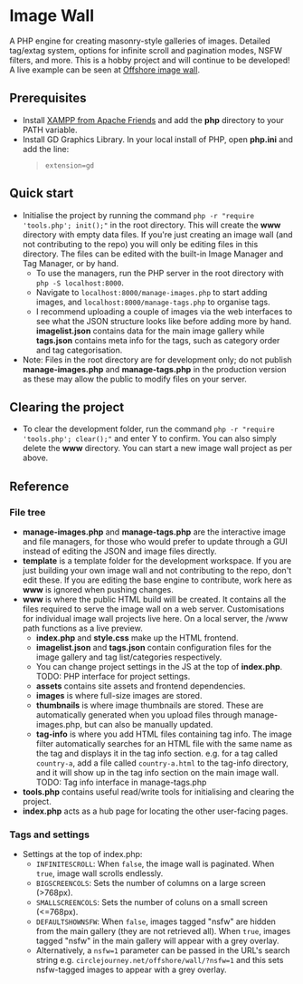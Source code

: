 # Image Wall
A PHP engine for creating masonry-style galleries of images. Detailed tag/extag system, options for infinite scroll and pagination modes, NSFW filters, and more. This is a hobby project and will continue to be developed! A live example can be seen at <a href="https://circlejourney.net/offshore/wall">Offshore image wall</a>.

## Prerequisites
- Install [XAMPP from Apache Friends](https://www.apachefriends.org/) and add the **php** directory to your PATH variable.
- Install GD Graphics Library. In your local install of PHP, open **php.ini** and add the line:
  > `extension=gd`

## Quick start
- Initialise the project by running the command `php -r "require 'tools.php'; init();"` in the root directory. This will create the **www** directory with empty data files. If you're just creating an image wall (and not contributing to the repo) you will only be editing files in this directory. The files can be edited with the built-in Image Manager and Tag Manager, or by hand.
  - To use the managers, run the PHP server in the root directory with `php -S localhost:8000`.
  - Navigate to `localhost:8000/manage-images.php` to start adding images, and `localhost:8000/manage-tags.php` to organise tags.
  - I recommend uploading a couple of images via the web interfaces to see what the JSON structure looks like before adding more by hand. **imagelist.json** contains data for the main image gallery while **tags.json** contains meta info for the tags, such as category order and tag categorisation.
- Note: Files in the root directory are for development only; do not publish **manage-images.php** and **manage-tags.php** in the production version as these may allow the public to modify files on your server.

## Clearing the project
- To clear the development folder, run the command `php -r "require 'tools.php'; clear();"` and enter Y to confirm. You can also simply delete the **www** directory. You can start a new image wall project as per above.

## Reference

### File tree
- **manage-images.php** and **manage-tags.php** are the interactive image and file managers, for those who would prefer to update through a GUI instead of editing the JSON and image files directly.
- **template** is a template folder for the development workspace. If you are just building your own image wall and not contributing to the repo, don't edit these. If you are editing the base engine to contribute, work here as **www** is ignored when pushing changes.
- **www** is where the public HTML build will be created. It contains all the files required to serve the image wall on a web server. Customisations for individual image wall projects live here. On a local server, the /www path functions as a live preview.
  - **index.php** and **style.css** make up the HTML frontend.
  - **imagelist.json** and **tags.json** contain configuration files for the image gallery and tag list/categories respectively.
  - You can change project settings in the JS at the top of **index.php**. TODO: PHP interface for project settings.
  - **assets** contains site assets and frontend dependencies.
  - **images** is where full-size images are stored.
  - **thumbnails** is where image thumbnails are stored. These are automatically generated when you upload files through manage-images.php, but can also be manually updated.
  - **tag-info** is where you add HTML files containing tag info. The image filter automatically searches for an HTML file with the same name as the tag and displays it in the tag info section. e.g. for a tag called `country-a`, add a file called `country-a.html` to the tag-info directory, and it will show up in the tag info section on the main image wall. TODO: Tag info interface in manage-tags.php
- **tools.php** contains useful read/write tools for initialising and clearing the project.
- **index.php** acts as a hub page for locating the other user-facing pages.

### Tags and settings
- Settings at the top of index.php:
  - `INFINITESCROLL`: When `false`, the image wall is paginated. When `true`, image wall scrolls endlessly.
  - `BIGSCREENCOLS`: Sets the number of columns on a large screen (>768px).
  - `SMALLSCREENCOLS`: Sets the number of coluns on a small screen (<=768px).
  - `DEFAULTSHOWNSFW`: When `false`, images tagged "nsfw" are hidden from the main gallery (they are not retrieved all). When `true`, images tagged "nsfw" in the main gallery will appear with a grey overlay.
  - Alternatively, a `nsfw=1` parameter can be passed in the URL's search string e.g. `circlejourney.net/offshore/wall/?nsfw=1` and this sets nsfw-tagged images to appear with a grey overlay.
